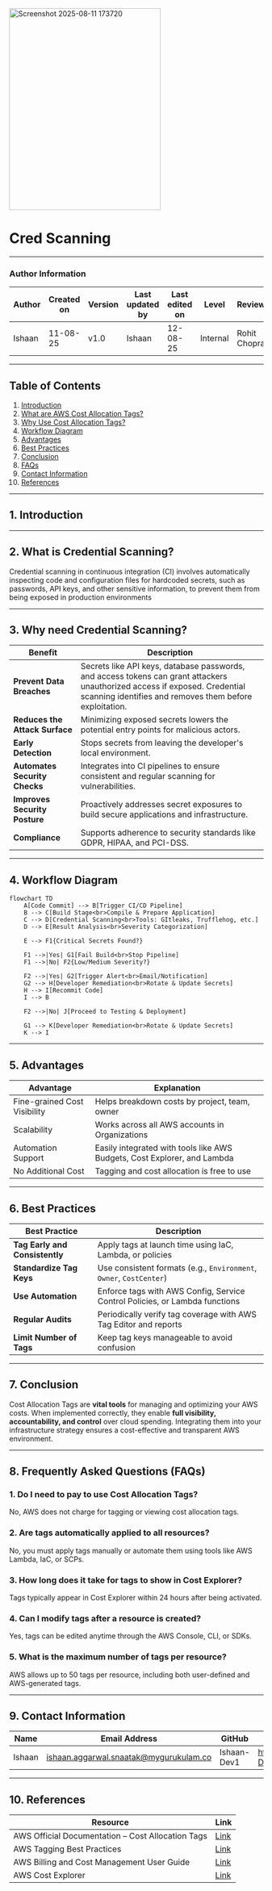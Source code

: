 


<img width="300" height="400" alt="Screenshot 2025-08-11 173720" src="https://github.com/user-attachments/assets/e6642c3d-7931-4014-9baa-449f320e8cc7" />




# Cred Scanning

---

### Author Information

| **Author**   | **Created on** | **Version** | **Last updated by** | **Last edited on** | **Level** | **Reviewer**  |
|--------------|----------------|-------------|---------------------|--------------------|-----------|---------------|
| Ishaan    | 11-08-25    | v1.0  |  Ishaan  |12-08-25   | Internal    | Rohit Chopra    | 

---

## Table of Contents

1. [Introduction](#1-introduction)  
2. [What are AWS Cost Allocation Tags?](#2-what-are-aws-cost-allocation-tags)  
3. [Why Use Cost Allocation Tags?](#3-why-use-cost-allocation-tags)  
4. [Workflow Diagram](#4-workflow-diagram)  
5. [Advantages](#5-advantages)  
6. [Best Practices](#6-best-practices)  
7. [Conclusion](#7-conclusion)  
8. [FAQs](#8-faqs)  
9. [Contact Information](#9-contact-information)  
10. [References](#10-references)

---

## 1. Introduction


---

## 2. What is  Credential Scanning?


Credential scanning in continuous integration (CI) involves automatically inspecting code and configuration files for hardcoded secrets, such as passwords, API keys, and other sensitive information, to prevent them from being exposed in production environments

---

## 3. Why need Credential Scanning?

| Benefit | Description |
|---------|-------------|
| **Prevent Data Breaches** | Secrets like API keys, database passwords, and access tokens can grant attackers unauthorized access if exposed. Credential scanning identifies and removes them before exploitation. |
| **Reduces the Attack Surface** | Minimizing exposed secrets lowers the potential entry points for malicious actors. |
| **Early Detection** | Stops secrets from leaving the developer's local environment. |
| **Automates Security Checks** | Integrates into CI pipelines to ensure consistent and regular scanning for vulnerabilities. |
| **Improves Security Posture** | Proactively addresses secret exposures to build secure applications and infrastructure. |
| **Compliance** | Supports adherence to security standards like GDPR, HIPAA, and PCI-DSS. |

---

## 4. Workflow Diagram

```mermaid
flowchart TD
    A[Code Commit] --> B[Trigger CI/CD Pipeline]
    B --> C[Build Stage<br>Compile & Prepare Application]
    C --> D[Credential Scanning<br>Tools: GItleaks, Trufflehog, etc.]
    D --> E[Result Analysis<br>Severity Categorization]
    
    E --> F1{Critical Secrets Found?}
    
    F1 -->|Yes| G1[Fail Build<br>Stop Pipeline]
    F1 -->|No| F2{Low/Medium Severity?}
    
    F2 -->|Yes| G2[Trigger Alert<br>Email/Notification]
    G2 --> H[Developer Remediation<br>Rotate & Update Secrets]
    H --> I[Recommit Code]
    I --> B
    
    F2 -->|No| J[Proceed to Testing & Deployment]

    G1 --> K[Developer Remediation<br>Rotate & Update Secrets]
    K --> I

```
---

## 5. Advantages

| Advantage                   | Explanation                                                                 |
|----------------------------|-----------------------------------------------------------------------------|
| Fine-grained Cost Visibility | Helps breakdown costs by project, team, owner                             |
| Scalability                | Works across all AWS accounts in Organizations                             |
| Automation Support         | Easily integrated with tools like AWS Budgets, Cost Explorer, and Lambda   |
| No Additional Cost         | Tagging and cost allocation is free to use                                 |

---

## 6.  Best Practices

| Best Practice                        | Description                                                                 |
|-------------------------------------|-----------------------------------------------------------------------------|
| **Tag Early and Consistently**      | Apply tags at launch time using IaC, Lambda, or policies                   |
| **Standardize Tag Keys**            | Use consistent formats (e.g., `Environment`, `Owner`, `CostCenter`)        |
| **Use Automation**                  | Enforce tags with AWS Config, Service Control Policies, or Lambda functions |
| **Regular Audits**                  | Periodically verify tag coverage with AWS Tag Editor and reports           |
| **Limit Number of Tags**            | Keep tag keys manageable to avoid confusion                                |


---

## 7. Conclusion

Cost Allocation Tags are **vital tools** for managing and optimizing your AWS costs. When implemented correctly, they enable **full visibility, accountability, and control** over cloud spending. Integrating them into your infrastructure strategy ensures a cost-effective and transparent AWS environment.




---

## 8. Frequently Asked Questions (FAQs)

### 1. **Do I need to pay to use Cost Allocation Tags?**
No, AWS does not charge for tagging or viewing cost allocation tags.

### 2. **Are tags automatically applied to all resources?**
No, you must apply tags manually or automate them using tools like AWS Lambda, IaC, or SCPs.

### 3. **How long does it take for tags to show in Cost Explorer?**
Tags typically appear in Cost Explorer within 24 hours after being activated.

### 4. **Can I modify tags after a resource is created?**
Yes, tags can be edited anytime through the AWS Console, CLI, or SDKs.

### 5. **What is the maximum number of tags per resource?**
AWS allows up to 50 tags per resource, including both user-defined and AWS-generated tags.

---

## 9. Contact Information

| Name| Email Address      | GitHub | URL |
|-----|--------------------------|-------------|---------|
| Ishaan | ishaan.aggarwal.snaatak@mygurukulam.co|  Ishaan-Dev1  |   https://github.com/Ishaan-Dev1  |



---

## 10. References

| Resource | Link |
|----------|------|
| AWS Official Documentation – Cost Allocation Tags | [Link](https://docs.aws.amazon.com/awsaccountbilling/latest/aboutv2/cost-alloc-tags.html) |
| AWS Tagging Best Practices | [Link](https://docs.aws.amazon.com/general/latest/gr/aws_tagging.html) |
| AWS Billing and Cost Management User Guide | [Link](https://docs.aws.amazon.com/awsaccountbilling/latest/aboutv2/billing-what-is.html) |
| AWS Cost Explorer | [Link](https://docs.aws.amazon.com/cost-management/latest/userguide/what-is-cost-explorer.html) |

